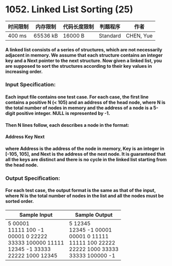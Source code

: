 # 1052. Linked List Sorting (25)

<table>
<thead>
<th>时间限制</th><th>内存限制</th><th>代码长度限制</th><th>判题程序</th><th>作者</th>
</thead>
<tbody>
<tr><td>400 ms</td><td>65536 kB</td><td>16000 B</td><td>Standard</td><td>CHEN, Yue</td></tr></tbody>
</table>

#### A linked list consists of a series of structures, which are not necessarily adjacent in memory. We assume that each structure contains an integer key and a Next pointer to the next structure. Now given a linked list, you are supposed to sort the structures according to their key values in increasing order.

### Input Specification:

#### Each input file contains one test case. For each case, the first line contains a positive N (< 105) and an address of the head node, where N is the total number of nodes in memory and the address of a node is a 5-digit positive integer. NULL is represented by -1.

#### Then N lines follow, each describes a node in the format:

#### Address Key Next

#### where Address is the address of the node in memory, Key is an integer in [-105, 105], and Next is the address of the next node. It is guaranteed that all the keys are distinct and there is no cycle in the linked list starting from the head node.

### Output Specification:

#### For each test case, the output format is the same as that of the input, where N is the total number of nodes in the list and all the nodes must be sorted order.

<table>
<thead>
<th>Sample Input</th><th>Sample Output</th>
</thead>
<tbody>
<tr><td>5 00001<br/>11111 100 -1<br/>00001 0 22222<br/>33333 100000 11111<br/>12345 -1 33333<br/>22222 1000 12345</td><td>5 12345<br/>12345 -1 00001<br/>00001 0 11111<br/>11111 100 22222<br/>22222 1000 33333<br/>33333 100000 -1</td></tr></tbody>
</table>